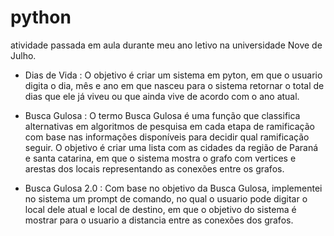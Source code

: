 # python
atividade passada em aula durante meu ano letivo na universidade Nove de Julho.

- Dias de Vida :
O objetivo é criar um sistema em pyton, em que o usuario digita o dia, mês e ano em que nasceu para o sistema retornar o total de dias que ele já viveu ou que ainda vive de acordo com o ano atual.

- Busca Gulosa :
O termo Busca Gulosa é uma função que classifica alternativas em algoritmos de pesquisa em cada etapa de ramificação com base nas informações disponíveis para decidir qual ramificação seguir.
O objetivo é criar uma lista com as cidades da região de Paraná e santa catarina, em que o sistema mostra o grafo com vertices e arestas  dos locais  representando as conexões entre os grafos.

- Busca Gulosa 2.0 :
Com base no objetivo da Busca Gulosa, implementei no sistema um  prompt de comando, no qual o usuario pode digitar o local dele atual e local de destino, em que o objetivo do sistema é mostrar para o usuario a distancia entre as conexões dos grafos.
